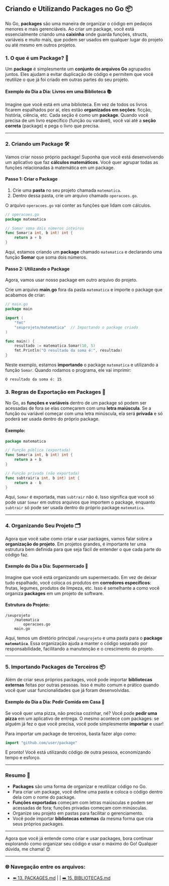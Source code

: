 ## Criando e Utilizando Packages no Go 📦

No Go, **packages** são uma maneira de organizar o código em pedaços menores e mais gerenciáveis. Ao criar um package, você está essencialmente criando uma **caixinha** onde guarda funções, structs, variáveis e muito mais, que podem ser usados em qualquer lugar do projeto ou até mesmo em outros projetos.

### 1. **O que é um Package?** 🧠

Um **package** é simplesmente um **conjunto de arquivos Go** agrupados juntos. Eles ajudam a evitar duplicação de código e permitem que você reutilize o que já foi criado em outras partes do seu projeto.

#### Exemplo do Dia a Dia: Livros em uma Biblioteca 📚

Imagine que você está em uma biblioteca. Em vez de todos os livros ficarem espalhados por aí, eles estão **organizados em seções**: ficção, história, ciência, etc. Cada seção é como um **package**. Quando você precisa de um livro específico (função ou variável), você vai até a **seção correta** (package) e pega o livro que precisa.

---

### 2. **Criando um Package** 🛠️

Vamos criar nosso próprio package! Suponha que você está desenvolvendo um aplicativo que faz **cálculos matemáticos**. Você quer agrupar todas as funções relacionadas à matemática em um package.

#### Passo 1: Criar o Package

1. Crie uma **pasta** no seu projeto chamada `matematica`.
2. Dentro dessa pasta, crie um arquivo chamado `operacoes.go`.

O arquivo `operacoes.go` vai conter as funções que lidam com cálculos.

```go
// operacoes.go
package matematica

// Somar soma dois números inteiros
func Somar(a int, b int) int {
    return a + b
}
```

Aqui, estamos criando um **package** chamado `matematica` e declarando uma função **Somar** que soma dois números.

#### Passo 2: Utilizando o Package

Agora, vamos usar nosso package em outro arquivo do projeto.

Crie um arquivo **main.go** fora da pasta `matematica` e importe o package que acabamos de criar:

```go
// main.go
package main

import (
    "fmt"
    "seuprojeto/matematica"  // Importando o package criado
)

func main() {
    resultado := matematica.Somar(10, 5)
    fmt.Println("O resultado da soma é:", resultado)
}
```

Neste exemplo, estamos **importando** o package `matematica` e utilizando a função `Somar`. Quando rodamos o programa, ele vai imprimir:

```
O resultado da soma é: 15
```

### 3. **Regras de Exportação em Packages** 🚦

No Go, as **funções e variáveis** dentro de um package só podem ser acessadas de fora se elas começarem com uma **letra maiúscula**. Se a função ou variável começar com uma letra minúscula, ela será **privada** e só poderá ser usada dentro do próprio package.

#### Exemplo:

```go
package matematica

// Função pública (exportada)
func Somar(a int, b int) int {
    return a + b
}

// Função privada (não exportada)
func subtrair(a int, b int) int {
    return a - b
}
```

Aqui, `Somar` é exportada, mas `subtrair` não é. Isso significa que você só pode usar `Somar` em outros arquivos que importem o package, enquanto `subtrair` só pode ser usada dentro do próprio package `matematica`.

---

### 4. **Organizando Seu Projeto** 🗂️

Agora que você sabe como criar e usar packages, vamos falar sobre a **organização do projeto**. Em projetos grandes, é importante ter uma estrutura bem definida para que seja fácil de entender o que cada parte do código faz.

#### Exemplo do Dia a Dia: Supermercado 🛒

Imagine que você está organizando um supermercado. Em vez de deixar tudo espalhado, você coloca os produtos em **corredores específicos**: frutas, legumes, produtos de limpeza, etc. Isso é semelhante a como você organiza **packages** em um projeto de software.

#### Estrutura do Projeto:

```
/seuprojeto
    /matematica
        operacoes.go
    main.go
```

Aqui, temos um diretório principal `/seuprojeto` e uma pasta para o **package `matematica`**. Essa organização ajuda a manter o código separado por responsabilidade, facilitando a manutenção e o crescimento do projeto.

---

### 5. **Importando Packages de Terceiros** 📦

Além de criar seus próprios packages, você pode importar **bibliotecas externas** feitas por outras pessoas. Isso é muito comum e prático quando você quer usar funcionalidades que já foram desenvolvidas.

#### Exemplo do Dia a Dia: Pedir Comida em Casa 🍔

Se você quer uma pizza, não precisa cozinhar, né? Você pode **pedir uma pizza** em um aplicativo de entrega. O mesmo acontece com packages: se alguém já fez o que você precisa, você pode simplesmente **importar** e usar!

Para importar um package de terceiros, basta fazer algo como:

```go
import "github.com/user/package"
```

E pronto! Você está utilizando código de outra pessoa, economizando tempo e esforço.

---

### Resumo 📝

- **Packages** são uma forma de organizar e reutilizar código no Go.
- Para criar um package, você define uma pasta e coloca o código dentro dela com o nome do package.
- **Funções exportadas** começam com letras maiúsculas e podem ser acessadas de fora; funções privadas começam com minúsculas.
- Organize seu projeto em pastas para facilitar o gerenciamento.
- Você pode importar **bibliotecas externas** da mesma forma que cria seus próprios packages.

---

Agora que você já entende como criar e usar packages, bora continuar explorando como organizar seu código e usar o máximo do Go! Qualquer dúvida, me chama! 😊

---

### 🌐 Navegação entre os arquivos:

- [⬅️ 13. PACKAGES.md](https://github.com/atenatt/guia-devops/blob/main/programacao/golang/13.%20PACKAGES.md) | | [➡️ 15. BIBLIOTECAS.md](https://github.com/atenatt/guia-devops/blob/main/programacao/golang/15.%20BIBLIOTECAS.md)